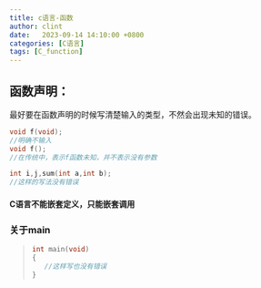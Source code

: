 ```yaml
---
title: c语言-函数
author: clint
date:   2023-09-14 14:10:00 +0800
categories: [C语言]
tags: [C_function]
---
```

## 函数声明：

最好要在函数声明的时候写清楚输入的类型，不然会出现未知的错误。

```c
void f(void);
//明确不输入
void f();
//在传统中，表示f函数未知，并不表示没有参数
```

```c
int i,j,sum(int a,int b);
//这样的写法没有错误
```

#### C语言不能嵌套定义，只能嵌套调用

### 关于main

>```c
>int main(void)
>{
>    //这样写也没有错误
>}
>```

